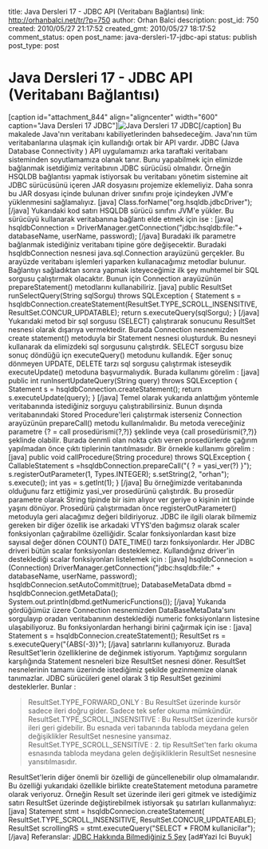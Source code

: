 title: Java Dersleri 17 - JDBC API (Veritabanı Bağlantısı)
link: http://orhanbalci.net/tr/?p=750
author: Orhan Balci
description: 
post_id: 750
created: 2010/05/27 21:17:52
created_gmt: 2010/05/27 18:17:52
comment_status: open
post_name: java-dersleri-17-jdbc-api
status: publish
post_type: post

# Java Dersleri 17 - JDBC API (Veritabanı Bağlantısı)

[caption id="attachment_844" align="aligncenter" width="600" caption="Java Dersleri 17 JDBC"]![Java Dersleri 17 JDBC](/wp-content/uploads/java_banner_17.png)[/caption] Bu makalede Java'nın veritabanı kabiliyetlerinden bahsedeceğim. Java'nın tüm veritabanlarına ulaşmak için kullandığı ortak bir API vardır. JDBC (Java Database Connectivity ) API uygulamamızı arka taraftaki veritabanı sisteminden soyutlamamıza olanak tanır. Bunu yapabilmek için elimizde bağlanmak isetdiğimiz veritabının JDBC sürücüsü olmalıdır. Örneğin HSQLDB bağlantısı yapmak istiyorsak bu veritabanı yönetim sistemine ait JDBC sürücüsünü içeren JAR dosyasını projemize eklemeliyiz. Daha sonra bu JAR dosyası içinde bulunan driver sınıfını proje içindeyken JVM'e yüklenmesini sağlamalıyız.  [java] Class.forName("org.hsqldb.jdbcDriver"); [/java] Yukarıdaki kod satırı HSQLDB sürücü sınıfını JVM'e yükler. Bu sürücüyü kullanarak veritabanına bağlantı elde etmek için ise : [java] hsqldbConnection = DriverManager.getConnection("jdbc:hsqldb:file:"\+ databaseName, userName, password); [/java] Buradaki ilk parametre bağlanmak istediğiniz veritabanı tipine göre değişecektir. Buradaki hsqldbConnection nesnesi java.sql.Connection arayüzünü gerçekler. Bu arayüzde veritabanı işlemleri yaparken kullanacağımız metodlar bulunur. Bağlantıyı sağladıktan sonra yapmak isteyeceğimiz ilk şey muhtemel bir SQL sorgusu çalıştırmak olacaktır. Bunun için Connection arayüzünün prepareStatement() metodlarını kullanabiliriz. [java] public ResultSet runSelectQuery(String sqlSorgu) throws SQLException { Statement s = hsqldbConnection.createStatement(ResultSet.TYPE_SCROLL_INSENSITIVE, ResultSet.CONCUR_UPDATABLE); return s.executeQuery(sqlSorgu); } [/java] Yukarıdaki metod bir sql sorgusu (SELECT) çalıştırarak sonucunu ResultSet nesnesi olarak dışarıya vermektedir. Burada Connection nesnemizden create statement() metoduyla bir Statement nesnesi oluşturduk. Bu nesneyi kullanarak da elimizdeki sql sorgusunu çalıştırdık. SELECT sorgusu bize sonuç döndüğü içn executeQuery() metodunu kullandık. Eğer sonuç dönmeyen UPDATE, DELETE tarzı sql sorgusu çalıştırmak isteseydik executeUpdate() metoduna başvurmalıydık. Burada kullanımı görelim : [java] public int runInsertUpdateQuery(String query) throws SQLException { Statement s = hsqldbConnection.createStatement(); return s.executeUpdate(query); } [/java] Temel olarak yukarıda anlattığım yöntemle veritabanında istediğiniz sorguyu çalıştırabilirsiniz. Bunun dışında veritabanındaki Stored Procedure'leri çalıştırmak isterseniz Connection arayüzünün prepareCall() metodu kullanılmalıdır. Bu metoda vereceğiniz parametre {? = call prosedürismi(?,?)} şeklinde veya {call prosedürismi(?,?)} şeklinde olabilir. Burada öenmli olan nokta çıktı veren prosedürlerde çağırım yapılmadan önce çıktı tiplerinin tanıtılmasıdır. Bir örnekle kullanımı görelim : [java] public void callProcedure(String procedure) throws SQLException { CallableStatement s =hsqldbConnection.prepareCall("{ ? = yasi_ver(?) }"); s.registerOutParameter(1, Types.INTEGER); s.setString(2, "orhan"); s.execute(); int yas = s.getInt(1); } [/java] Bu örneğimizde veritabanında olduğunu farz ettiğimiz yasi_ver prosedürünü çalıştırdık. Bu prosedür parametre olarak String tipinde bir isim alıyor ver geriye o kişinin int tipinde yaşını dönüyor. Prosedürü çalıştırmadan önce registerOutParameter() metoduyla geri alacağımız değeri bildiriyoruz. JDBC ile ilgili olarak bilmemiz gereken bir diğer özellik ise arkadaki VTYS'den bağımsız olarak scaler fonksiyonları çağırabilme özelliğidir. Scalar fonksiyonlardan kasıt bize sayısal değer dönen COUNT() DATE_TIME() tarzı fonksiyonlardır. Her JDBC driveri bütün scalar fonksiyonları desteklemez. Kullandığınız driver'in desteklediği scalar fonksiyonları listelemek için : [java] hsqldbConnecion = (Connection) DriverManager.getConnection("jdbc:hsqldb:file:" \+ databaseName, userName, password); hsqldbConnecion.setAutoCommit(true); DatabaseMetaData dbmd = hsqldbConnecion.getMetaData(); System.out.println(dbmd.getNumericFunctions()); [/java] Yukarıda gördüğümüz üzere Connection nesnemizden DataBaseMetaData'sını sorgulayıp oradan veritabanının desteklediği numeric fonksiyonların listesine ulaşabiliyoruz. Bu fonksiyonlardan herhangi birini çağırmak için ise : [java] Statement s = hsqldbConnecion.createStatement(); ResultSet rs = s.executeQuery("{ABS(-3)}"); [/java] satırlarını kullanıyoruz. Burada ResultSet'lerin özelliklerine de değinmek istiyorum. Yaptığımız sorguların karşılığında Statement nesneleri bize ResultSet nesnesi döner. ResultSet nesnelerinin tamamı üzerinde istediğimiz şekilde gezinmemize olanak tanımazlar. JDBC sürücüleri genel olarak 3 tip ResultSet gezinimi desteklerler. Bunlar : 

> ResultSet.TYPE_FORWARD_ONLY : Bu ResultSet üzerinde kursör sadece ileri doğru gider. Sadece tek sefer okuma mümkündür. ResultSet.TYPE_SCROLL_INSENSITIVE : Bu ResultSet üzerinde kursör ileri geri gidebilir. Bu esnada veri tabanında tabloda meydana gelen değişiklikler ResultSet nesnesine yansımaz. ResultSet.TYPE_SCROLL_SENSITIVE : 2. tip ResultSet'ten farkı okuma esnasında tabloda meydana gelen değişikliklerin ResultSet nesnesine yansıtılmasıdır. 

ResultSet'lerin diğer önemli bir özelliği de güncellenebilir olup olmamalarıdır. Bu özelliği yukarıdaki özellikle birlikte createStatement metoduna parametre olarak veriyoruz. Örneğin Result set üzerinde ileri geri gitmek ve istediğimiz satırı ResultSet üzerinde değiştirebilmek istiyorsak şu satırları kullanmalıyız: [java] Statement stmt = hsqldbConnecion.createStatement( ResultSet.TYPE_SCROLL_INSENSITIVE, ResultSet.CONCUR_UPDATEABLE); ResultSet scrollingRS = stmt.executeQuery("SELECT * FROM kullanicilar"); [/java] Referanslar: [JDBC Hakkında Bilmediğiniz 5 Şey](http://www.ibm.com/developerworks/java/library/j-5things10.html?ca=drs-) [ad#Yazi Ici Buyuk]